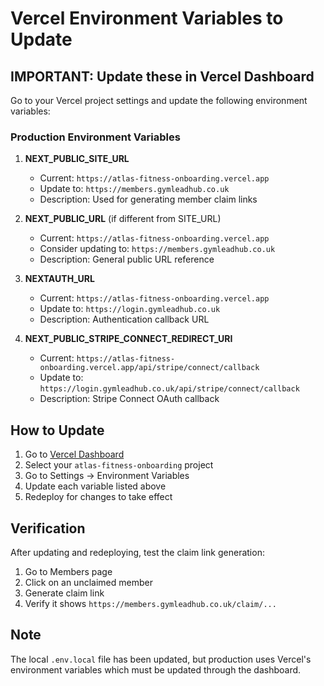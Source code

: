 # Vercel Environment Variables to Update

## IMPORTANT: Update these in Vercel Dashboard

Go to your Vercel project settings and update the following environment variables:

### Production Environment Variables

1. **NEXT_PUBLIC_SITE_URL**
   - Current: `https://atlas-fitness-onboarding.vercel.app`
   - Update to: `https://members.gymleadhub.co.uk`
   - Description: Used for generating member claim links

2. **NEXT_PUBLIC_URL** (if different from SITE_URL)
   - Current: `https://atlas-fitness-onboarding.vercel.app`
   - Consider updating to: `https://members.gymleadhub.co.uk`
   - Description: General public URL reference

3. **NEXTAUTH_URL**
   - Current: `https://atlas-fitness-onboarding.vercel.app`
   - Update to: `https://login.gymleadhub.co.uk`
   - Description: Authentication callback URL

4. **NEXT_PUBLIC_STRIPE_CONNECT_REDIRECT_URI**
   - Current: `https://atlas-fitness-onboarding.vercel.app/api/stripe/connect/callback`
   - Update to: `https://login.gymleadhub.co.uk/api/stripe/connect/callback`
   - Description: Stripe Connect OAuth callback

## How to Update

1. Go to [Vercel Dashboard](https://vercel.com/dashboard)
2. Select your `atlas-fitness-onboarding` project
3. Go to Settings → Environment Variables
4. Update each variable listed above
5. Redeploy for changes to take effect

## Verification

After updating and redeploying, test the claim link generation:

1. Go to Members page
2. Click on an unclaimed member
3. Generate claim link
4. Verify it shows `https://members.gymleadhub.co.uk/claim/...`

## Note

The local `.env.local` file has been updated, but production uses Vercel's environment variables which must be updated through the dashboard.
